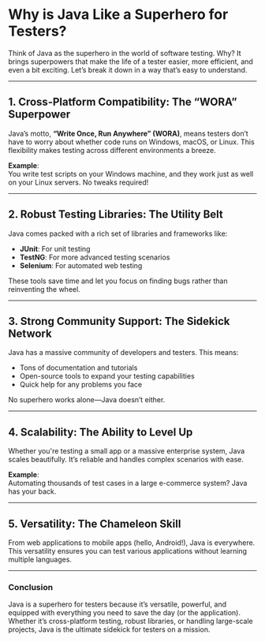 # Why is Java Like a Superhero for Testers?

Think of Java as the superhero in the world of software testing. Why? It brings superpowers that make the life of a tester easier, more efficient, and even a bit exciting. Let’s break it down in a way that’s easy to understand.

---

## 1. **Cross-Platform Compatibility**: The “WORA” Superpower
Java’s motto, **“Write Once, Run Anywhere” (WORA)**, means testers don’t have to worry about whether code runs on Windows, macOS, or Linux. This flexibility makes testing across different environments a breeze.

**Example**:  
You write test scripts on your Windows machine, and they work just as well on your Linux servers. No tweaks required!

---

## 2. **Robust Testing Libraries**: The Utility Belt
Java comes packed with a rich set of libraries and frameworks like:
- **JUnit**: For unit testing
- **TestNG**: For more advanced testing scenarios
- **Selenium**: For automated web testing

These tools save time and let you focus on finding bugs rather than reinventing the wheel.

---

## 3. **Strong Community Support**: The Sidekick Network
Java has a massive community of developers and testers. This means:
- Tons of documentation and tutorials
- Open-source tools to expand your testing capabilities
- Quick help for any problems you face

No superhero works alone—Java doesn’t either.

---

## 4. **Scalability**: The Ability to Level Up
Whether you're testing a small app or a massive enterprise system, Java scales beautifully. It’s reliable and handles complex scenarios with ease.

**Example**:  
Automating thousands of test cases in a large e-commerce system? Java has your back.

---

## 5. **Versatility**: The Chameleon Skill
From web applications to mobile apps (hello, Android!), Java is everywhere. This versatility ensures you can test various applications without learning multiple languages.

---

### Conclusion
Java is a superhero for testers because it’s versatile, powerful, and equipped with everything you need to save the day (or the application). Whether it’s cross-platform testing, robust libraries, or handling large-scale projects, Java is the ultimate sidekick for testers on a mission.  
